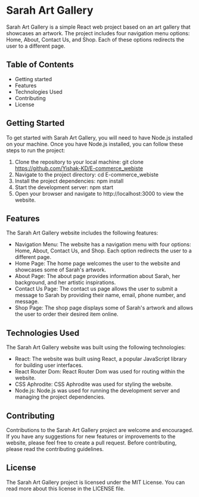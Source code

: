 # Sarah Art Gallery

Sarah Art Gallery is a simple React web project based on an art gallery that showcases an artwork. The project includes four navigation menu options: Home, About, Contact Us, and Shop. Each of these options redirects the user to a different page.

## Table of Contents

- Getting started
- Features
- Technologies Used
- Contributing
- License

## Getting Started

To get started with Sarah Art Gallery, you will need to have Node.js installed on your machine. Once you have Node.js installed, you can follow these steps to run the project:

1. Clone the repository to your local machine: git clone https://github.com/Yishak-KD/E-commerce_webiste
2. Navigate to the project directory: cd E-commerce_webiste
3. Install the project dependencies: npm install
4. Start the development server: npm start
5. Open your browser and navigate to http://localhost:3000 to view the website.

## Features

The Sarah Art Gallery website includes the following features:

- Navigation Menu: The website has a navigation menu with four options: Home, About, Contact Us, and Shop. Each option redirects the user to a different page.
- Home Page: The home page welcomes the user to the website and showcases some of Sarah's artwork.
- About Page: The about page provides information about Sarah, her background, and her artistic inspirations.
- Contact Us Page: The contact us page allows the user to submit a message to Sarah by providing their name, email, phone number, and message.
- Shop Page: The shop page displays some of Sarah's artwork and allows the user to order their desired item online.

## Technologies Used

The Sarah Art Gallery website was built using the following technologies:

- React: The website was built using React, a popular JavaScript library for building user interfaces.
- React Router Dom: React Router Dom was used for routing within the website.
- CSS Aphrodite: CSS Aphrodite was used for styling the website.
- Node.js: Node.js was used for running the development server and managing the project dependencies.

## Contributing

Contributions to the Sarah Art Gallery project are welcome and encouraged. If you have any suggestions for new features or improvements to the website, please feel free to create a pull request. Before contributing, please read the contributing guidelines.

## License

The Sarah Art Gallery project is licensed under the MIT License. You can read more about this license in the LICENSE file.
